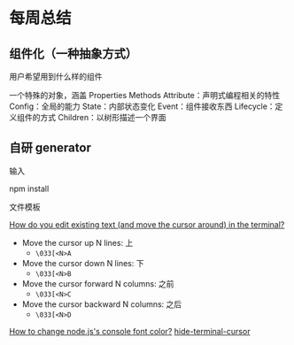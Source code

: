 # 每周总结

## 组件化（一种抽象方式）

用户希望用到什么样的组件

一个特殊的对象，涵盖 
  Properties
  Methods
  Attribute：声明式编程相关的特性
  Config：全局的能力
  State：内部状态变化
  Event：组件接收东西
  Lifecycle：定义组件的方式
  Children：以树形描述一个界面

## 自研 generator

输入

npm install

文件模板

[How do you edit existing text (and move the cursor around) in the terminal?](https://stackoverflow.com/questions/10585683/how-do-you-edit-existing-text-and-move-the-cursor-around-in-the-terminal?answertab=active#tab-top)

- Move the cursor up N lines: 上
  - `\033[<N>A`
- Move the cursor down N lines: 下
  - `\033[<N>B`
- Move the cursor forward N columns: 之前
  - `\033[<N>C`
- Move the cursor backward N columns: 之后
  - `\033[<N>D`

[How to change node.js's console font color?](https://stackoverflow.com/questions/9781218/how-to-change-node-jss-console-font-color)
[hide-terminal-cursor](https://www.npmjs.com/package/hide-terminal-cursor)